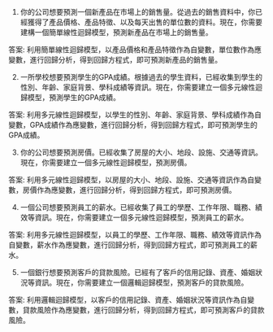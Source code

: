 1. 你的公司想要預測一個新產品在市場上的銷售量。從過去的銷售資料中，你已經獲得了產品價格、產品特徵、以及每天出售的單位數的資料。現在，你需要建構一個簡單線性迴歸模型，預測新產品在市場上的銷售量。

答案: 利用簡單線性迴歸模型，以產品價格和產品特徵作為自變數，單位數作為應變數，進行回歸分析，得到回歸方程式，即可預測新產品的銷售量。

2. 一所學校想要預測學生的GPA成績。根據過去的學生資料，已經收集到學生的性別、年齡、家庭背景、學科成績等資訊。現在，你需要建立一個多元線性迴歸模型，預測學生的GPA成績。

答案: 利用多元線性迴歸模型，以學生的性別、年齡、家庭背景、學科成績作為自變數，GPA成績作為應變數，進行回歸分析，得到回歸方程式，即可預測學生的GPA成績。

3. 你的公司想要預測房價。已經收集了房屋的大小、地段、設施、交通等資訊。現在，你需要建立一個多元線性迴歸模型，預測房價。

答案: 利用多元線性迴歸模型，以房屋的大小、地段、設施、交通等資訊作為自變數，房價作為應變數，進行回歸分析，得到回歸方程式，即可預測房價。

4. 一個公司想要預測員工的薪水。已經收集了員工的學歷、工作年限、職務、績效等資訊。現在，你需要建立一個多元線性迴歸模型，預測員工的薪水。

答案: 利用多元線性迴歸模型，以員工的學歷、工作年限、職務、績效等資訊作為自變數，薪水作為應變數，進行回歸分析，得到回歸方程式，即可預測員工的薪水。

5. 一個銀行想要預測客戶的貸款風險。已經有了客戶的信用記錄、資產、婚姻狀況等資訊。現在，你需要建立一個邏輯迴歸模型，預測客戶的貸款風險。

答案: 利用邏輯迴歸模型，以客戶的信用記錄、資產、婚姻狀況等資訊作為自變數，貸款風險作為應變數，進行回歸分析，得到回歸方程式，即可預測客戶的貸款風險。